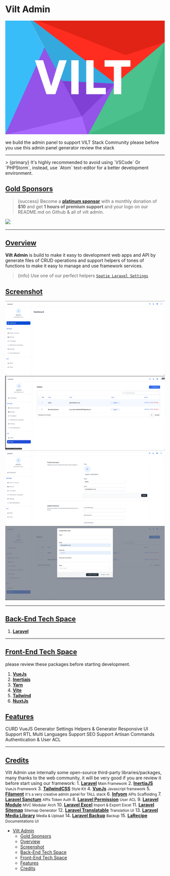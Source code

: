 # Vilt Admin
![Screenshot of VILT](https://raw.githubusercontent.com/3x1io/vilt-admin/main/art/stack.jpeg)

we build the admin panel to support VILT Stack Community please before you use this admin panel generator review the stack
<hr>
> {primary} It's highly recommended to avoid using `VSCode` Or `PHPStorm`, instead, use `Atom` text-editor for a better development environment.

<a name="gold-sponsors"></a>

## [Gold Sponsors](#gold-sponsors)

 > {success} Become a <b><a href="https://3x1.io" target="_blank">platinum sponsor</a></b> with a monthly donation of <b>$10</b> and get <b>1 hours of premium support</b> and your logo on our README.md on Github & all of vilt admin.

<larecipe-card>
    <a href="https://www.queentechsolutions.net/" target="_blank"><img src="https://www.queentechsolutions.net/wp-content/uploads/2021/07/logofooter.png" width="10%" /></a>
</larecipe-card>

<hr>

<a name="overview"></a>

## [Overview](#overview)

<b>Vilt Admin</b> is build to make it easy to development web apps and API by generate files of CRUD operations and support helpers of tones of functions to make it easy to manage and use framework services.
> {info} Use one of our perfect helpers <a href="https://github.com/spatie/laravel-sitemap" target="_blank">`Spatie Laravel Settings`</a>



<a name="screenshot"></a>

## [Screenshot](#screenshot)


![Screenshot](https://raw.githubusercontent.com/3x1io/vilt-admin/master/arts/1.png)
![Screenshot](https://raw.githubusercontent.com/3x1io/vilt-admin/master/arts/2.png)
![Screenshot](https://raw.githubusercontent.com/3x1io/vilt-admin/master/arts/3.png)
![Screenshot](https://raw.githubusercontent.com/3x1io/vilt-admin/master/arts/4.png)

<hr/>

<a name="back-end-tech-space"></a>

## [Back-End Tech Space](#back-end-tech-space)

1. <b><a href="https://laravel.com/" target="_blank">Laravel</a></b>


<hr/>

<a name="front-end-tech-space"></a>

## [Front-End Tech Space](#front-end-tech-space)

please review these packages before starting development.

1. <b><a href="https://vuejs.org/" target="_blank">VueJs</a></b>
1. <b><a href="https://inertiajs.com/" target="_blank">Inertiajs</a></b>
2. <b><a href="https://yarnpkg.com/" target="_blank">Yarn</a></b>
2. <b><a href="https://vitejs.dev/" target="_blank">Vite</a></b>
3. <b><a href="https://tailwindcss.com/" target="_blank">Tailwind</a></b>
4. <b><a href="https://nuxtjs.org/" target="_blank">NuxtJs</a></b>


<a name="features"></a>

## [Features](#features)

<larecipe-card>
    <larecipe-badge type="success" circle class="mr-3" icon="fa fa-play"></larecipe-badge> CURD VueJS Generator
    <larecipe-progress type="success" :value="100"></larecipe-progress>
</larecipe-card>
<!-- <larecipe-card>
    <larecipe-badge type="success" circle class="mr-3" icon="fa fa-credit-card"></larecipe-badge> Linked PayTabs Payment Gate
    <larecipe-progress type="success" :value="100"></larecipe-progress>
</larecipe-card> -->
<!-- <larecipe-card>
    <larecipe-badge type="success" circle class="mr-3" icon="fa fa-phone"></larecipe-badge> Linked MessageBird SMS Gate
    <larecipe-progress type="success" :value="100"></larecipe-progress>
</larecipe-card> -->
<!-- <larecipe-card>
    <larecipe-badge type="success" circle class="mr-3" icon="fa fa-window-maximize"></larecipe-badge> Auth API
    <larecipe-progress type="success" :value="100"></larecipe-progress>
</larecipe-card> -->
<!-- <larecipe-card>
    <larecipe-badge type="success" circle class="mr-3" icon="fa fa-heart"></larecipe-badge> Blade Widgets
    <larecipe-progress type="success" :value="100"></larecipe-progress>
</larecipe-card> -->
<!-- <larecipe-card>
    <larecipe-badge type="success" circle class="mr-3" icon="fa fa-paint-brush"></larecipe-badge> Themes Manager
    <larecipe-progress type="success" :value="100"></larecipe-progress>
</larecipe-card> -->
<!-- <larecipe-card>
    <larecipe-badge type="success" circle class="mr-3" icon="fa fa-map"></larecipe-badge> Locations Migration & Settings
    <larecipe-progress type="success" :value="100"></larecipe-progress>
</larecipe-card> -->
<!-- <larecipe-card>
    <larecipe-badge type="success" circle class="mr-3" icon="fa fa-bell"></larecipe-badge> Realtime Notifications
    <larecipe-progress type="success" :value="100"></larecipe-progress>
</larecipe-card> -->
<larecipe-card>
    <larecipe-badge type="success" circle class="mr-3" icon="fa fa-gear"></larecipe-badge> Settings Helpers & Generator
    <larecipe-progress type="success" :value="100"></larecipe-progress>
</larecipe-card>
<larecipe-card>
    <larecipe-badge type="success" circle class="mr-3" icon="fa fa-user"></larecipe-badge>  Responsive UI Support RTL
    <larecipe-progress type="success" :value="100"></larecipe-progress>
</larecipe-card>
<larecipe-card>
    <larecipe-badge type="success" circle class="mr-3" icon="fa fa-language"></larecipe-badge>  Multi Languages Support
    <larecipe-progress type="success" :value="100"></larecipe-progress>
</larecipe-card>
<larecipe-card>
    <larecipe-badge type="success" circle class="mr-3" icon="fa fa-rocket"></larecipe-badge>  SEO Support
    <larecipe-progress type="success" :value="100"></larecipe-progress>
</larecipe-card>
<larecipe-card>
    <larecipe-badge type="success" circle class="mr-3" icon="fa fa-terminal"></larecipe-badge> Artisan Commands
    <larecipe-progress type="success" :value="100"></larecipe-progress>
</larecipe-card>
<larecipe-card>
    <larecipe-badge type="success" circle class="mr-3" icon="fa fa-lock"></larecipe-badge> Authentication & User ACL
    <larecipe-progress type="success" :value="100"></larecipe-progress>
</larecipe-card>

<!-- <larecipe-card>
    <larecipe-badge type="success" circle class="mr-3" icon="fa fa-undo"></larecipe-badge> Laravel Backup UI
    <larecipe-progress type="success" :value="60"></larecipe-progress>
</larecipe-card> -->

<hr/>

<a name="credits"></a>

## [Credits](#credits)

Vilt Admin use internally some open-source third-party libraries/packages, many thanks to the web community, it will be very good if you are review it before start using our framework:
    1. <b><a href="https://laravel.com/" target="_blank">Laravel</a></b> <small>Main Framework</small>
    2. <b><a href="https://inertiajs.com/" target="_blank">InertiaJS</a></b> <small>VueJs Framework</small>
    3. <b><a href="https://tailwindcss.com/" target="_blank">TailwindCSS</a></b> <small>Style Kit</small>
    4. <b><a href="https://vuejs.org/" target="_blank">VueJs</a></b> <small>Javascript framework</small>
    5. <b><a href="https://filamentphp.com/" target="_blank">Filament</a></b> <small>It's a very creative admin panel for TALL stack</small>
    6. <b><a href="https://www.infyom.com/open-source" target="_blank">Infyom</a></b> <small>APIs Scaffolding</small>
    7. <b><a href="https://laravel.com/docs/8.x/sanctum" target="_blank">Laravel Sanctum</a></b> <small>APIs Token Auth</small>
    8.  <b><a href="https://spatie.be/docs/laravel-permission/v4/introduction" target="_blank">Laravel Permission</a></b> <small>User ACL</small>
    9.  <b><a href="https://nwidart.com/laravel-modules/v6/introduction" target="_blank">Laravel Module</a></b> <small>MVC Modular Arch</small>
    10.  <b><a href="https://laravel-excel.com/" target="_blank">Laravel Excel</a></b> <small>Import & Export Excel</small>
    11.  <b><a href="https://github.com/spatie/laravel-sitemap" target="_blank">Laravel Sitemap</a></b> <small>Sitemap Generator</small>
    12. <b><a href="https://github.com/spatie/laravel-translatable" target="_blank">Laravel Translatable</a></b> <small>Translation UI</small>
    13. <b><a href="https://github.com/spatie/laravel-medialibrary" target="_blank">Laravel Media Library</a></b> <small>Media & Upload</small>
    14. <b><a href="https://github.com/spatie/laravel-backup" target="_blank">Laravel Backup</a></b> <small>Backup</small>
    15. <b><a href="https://larecipe.binarytorch.com.my/" target="_blank">LaRecipe</a></b> <small>Documentations UI</small>

- [Vilt Admin](#vilt-admin)
  - [Gold Sponsors](#gold-sponsors)
  - [Overview](#overview)
  - [Screenshot](#screenshot)
  - [Back-End Tech Space](#back-end-tech-space)
  - [Front-End Tech Space](#front-end-tech-space)
  - [Features](#features)
  - [Credits](#credits)
